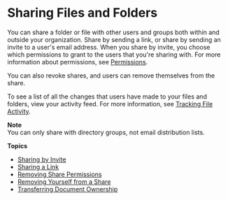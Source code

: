 # Sharing Files and Folders<a name="share-docs"></a>

You can share a folder or file with other users and groups both within and outside your organization\. Share by sending a link, or share by sending an invite to a user's email address\. When you share by invite, you choose which permissions to grant to the users that you're sharing with\. For more information about permissions, see [Permissions](permissions.md)\.

You can also revoke shares, and users can remove themselves from the share\.

To see a list of all the changes that users have made to your files and folders, view your activity feed\. For more information, see [Tracking File Activity](activity_feed.md)\.

**Note**  
You can only share with directory groups, not email distribution lists\.

**Topics**
+ [Sharing by Invite](share-invite.md)
+ [Sharing a Link](web_share_link.md)
+ [Removing Share Permissions](revoke_share.md)
+ [Removing Yourself from a Share](unshare_yourself.md)
+ [Transferring Document Ownership](transfer_owner.md)